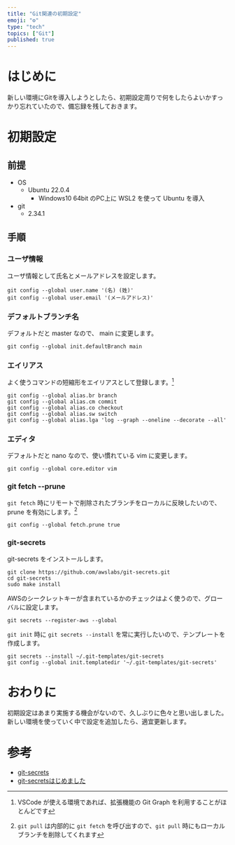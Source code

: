 ```yaml
---
title: "Git関連の初期設定"
emoji: "⚙️"
type: "tech"
topics: ["Git"]
published: true
---
```


# はじめに

新しい環境にGitを導入しようとしたら、初期設定周りで何をしたらよいかすっかり忘れていたので、備忘録を残しておきます。

# 初期設定

## 前提

- OS
  - Ubuntu 22.0.4
    - Windows10 64bit のPC上に WSL2 を使って Ubuntu を導入
- git
  - 2.34.1

## 手順

### ユーザ情報

ユーザ情報として氏名とメールアドレスを設定します。

```git
git config --global user.name '(名) (姓)'
git config --global user.email '(メールアドレス)'
```

### デフォルトブランチ名

デフォルトだと master なので、 main に変更します。

```git
git config --global init.defaultBranch main
```

### エイリアス

よく使うコマンドの短縮形をエイリアスとして登録します。[^1]

```git
git config --global alias.br branch
git config --global alias.cm commit
git config --global alias.co checkout
git config --global alias.sw switch
git config --global alias.lga 'log --graph --oneline --decorate --all'
```

### エディタ

デフォルトだと nano なので、使い慣れている vim に変更します。

```git
git config --global core.editor vim
```

### git fetch --prune

`git fetch` 時にリモートで削除されたブランチをローカルに反映したいので、 prune を有効にします。[^2]

```git
git config --global fetch.prune true
```

### git-secrets

git-secrets をインストールします。

```git
git clone https://github.com/awslabs/git-secrets.git
cd git-secrets
sudo make install
```

AWSのシークレットキーが含まれているかのチェックはよく使うので、グローバルに設定します。

```git
git secrets --register-aws --global
```

`git init` 時に `git secrets --install` を常に実行したいので、テンプレートを作成します。

```git
git secrets --install ~/.git-templates/git-secrets
git config --global init.templatedir '~/.git-templates/git-secrets'
```

# おわりに

初期設定はあまり実施する機会がないので、久しぶりに色々と思い出しました。新しい環境を使っていく中で設定を追加したら、適宜更新します。

# 参考

- [git-secrets](https://github.com/awslabs/git-secrets)
- [git-secretsはじめました](https://qiita.com/jqtype/items/9196e047eddb53d07a91)

[^1]: VSCode が使える環境であれば、拡張機能の Git Graph を利用することがほとんどです
[^2]: `git pull` は内部的に `git fetch` を呼び出すので、`git pull` 時にもローカルブランチを削除してくれます
